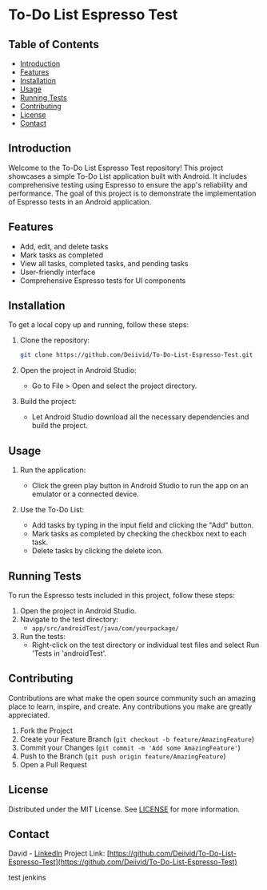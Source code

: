 # To-Do List Espresso Test

## Table of Contents
- [Introduction](#introduction)
- [Features](#features)
- [Installation](#installation)
- [Usage](#usage)
- [Running Tests](#running-tests)
- [Contributing](#contributing)
- [License](#license)
- [Contact](#contact)

## Introduction
Welcome to the To-Do List Espresso Test repository! This project showcases a simple To-Do List application built with Android. It includes comprehensive testing using Espresso to ensure the app's reliability and performance. The goal of this project is to demonstrate the implementation of Espresso tests in an Android application.

## Features
- Add, edit, and delete tasks
- Mark tasks as completed
- View all tasks, completed tasks, and pending tasks
- User-friendly interface
- Comprehensive Espresso tests for UI components

## Installation
To get a local copy up and running, follow these steps:

1. Clone the repository:
    ```bash
    git clone https://github.com/Deiivid/To-Do-List-Espresso-Test.git
    ```

2. Open the project in Android Studio:
    - Go to File > Open and select the project directory.

3. Build the project:
    - Let Android Studio download all the necessary dependencies and build the project.

## Usage
1. Run the application:
    - Click the green play button in Android Studio to run the app on an emulator or a connected device.

2. Use the To-Do List:
    - Add tasks by typing in the input field and clicking the "Add" button.
    - Mark tasks as completed by checking the checkbox next to each task.
    - Delete tasks by clicking the delete icon.

## Running Tests
To run the Espresso tests included in this project, follow these steps:

1. Open the project in Android Studio.
2. Navigate to the test directory:
    - `app/src/androidTest/java/com/yourpackage/`
3. Run the tests:
    - Right-click on the test directory or individual test files and select Run 'Tests in 'androidTest'.

## Contributing
Contributions are what make the open source community such an amazing place to learn, inspire, and create. Any contributions you make are greatly appreciated.

1. Fork the Project
2. Create your Feature Branch (`git checkout -b feature/AmazingFeature`)
3. Commit your Changes (`git commit -m 'Add some AmazingFeature'`)
4. Push to the Branch (`git push origin feature/AmazingFeature`)
5. Open a Pull Request

## License
Distributed under the MIT License. See [LICENSE](LICENSE) for more information.

## Contact
David - [LinkedIn](https://www.linkedin.com/in/david-navarro-moreno/)
Project Link: [https://github.com/Deiivid/To-Do-List-Espresso-Test](https://github.com/Deiivid/To-Do-List-Espresso-Test)



test jenkins